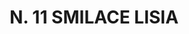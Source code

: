---
title: "N. 11 SMILACE LISIA"
plant-name: "N. 11 SMILACE LISIA"
plant-number: "011"
plant-xml: "/assets/xml/plant011.xml"
plant-img1: "/assets/img/plant011_verso.jpg"
plant-img2: "/assets/img/plant011.jpg"
plant-title: "N. 11 SMILACE LISIA"
plant-taxon-link: "http://www.worldfloraonline.org/taxon/wfo-0000747944"
plant-taxon-content: "[Ipomoea hederacea Jacq.]"
layout: single-xml
---